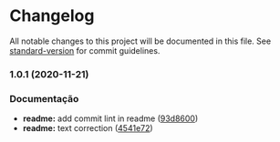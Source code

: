 # Changelog

All notable changes to this project will be documented in this file. See [standard-version](https://github.com/conventional-changelog/standard-version) for commit guidelines.

### 1.0.1 (2020-11-21)


### Documentação

* **readme:** add commit lint in readme ([93d8600](https://github.com/joaopavila/angularflix/commit/93d8600d6a7dad7efe14bca7a12384798f2bc169))
* **readme:** text correction ([4541e72](https://github.com/joaopavila/angularflix/commit/4541e7291bb22107907e24ab60e18bb127b6d7bf))
